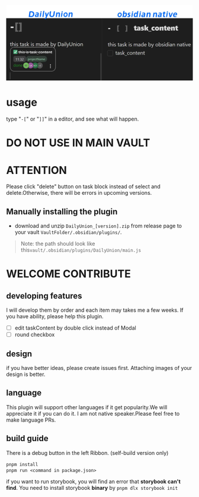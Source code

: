 ![](docs/_attachments/dailyunion.webp)
# usage
type "`-[`" or "`]]`" in a editor, and see what will happen. 
# DO NOT USE IN MAIN VAULT
# ATTENTION
Please click "delete" button on task block instead of select and delete.Otherwise, there will be errors in upcoming versions. 

## Manually installing the plugin
- download and unzip `DailyUnion_[version].zip` from release page to your vault `VaultFolder/.obsidian/plugins/`.
> Note: the path should look like this`vault/.obsidian/plugins/DailyUnion/main.js`

# WELCOME CONTRIBUTE
## developing features
I will develop them by order and each item may takes me a few weeks. If you have ability, please help this plugin.
- [ ] edit taskContent by double click instead of Modal
- [ ] round checkbox
## design
if you have better ideas, please create issues first. Attaching images of your design is better.
## language
This plugin will support other languages if it get popularity.We will appreciate it if you can do it.
I am not native speaker.Please feel free to make language PRs.

## build guide
There is a debug button in the left Ribbon. (self-build version only)
```
pnpm install
pnpm run <command in package.json>
```
if you want to run storybook, you will find an error that **storybook can't find**. You need to install storybook **binary** by `pnpm dlx storybook init`

